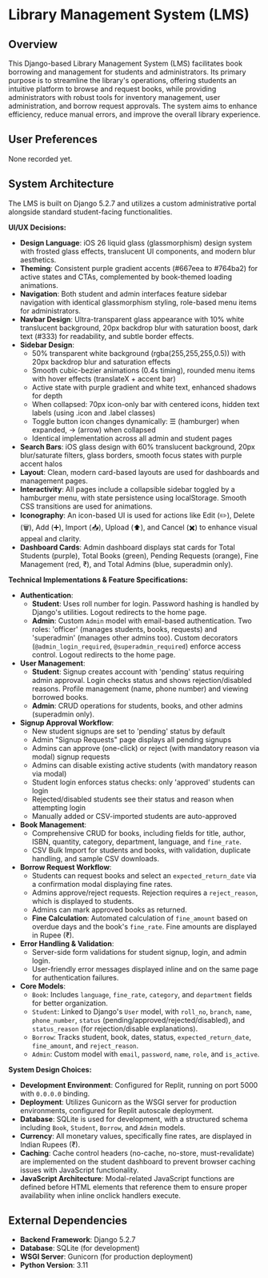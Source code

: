 # Library Management System (LMS)

## Overview
This Django-based Library Management System (LMS) facilitates book borrowing and management for students and administrators. Its primary purpose is to streamline the library's operations, offering students an intuitive platform to browse and request books, while providing administrators with robust tools for inventory management, user administration, and borrow request approvals. The system aims to enhance efficiency, reduce manual errors, and improve the overall library experience.

## User Preferences
None recorded yet.

## System Architecture
The LMS is built on Django 5.2.7 and utilizes a custom administrative portal alongside standard student-facing functionalities.

**UI/UX Decisions:**
- **Design Language**: iOS 26 liquid glass (glassmorphism) design system with frosted glass effects, translucent UI components, and modern blur aesthetics.
- **Theming**: Consistent purple gradient accents (#667eea to #764ba2) for active states and CTAs, complemented by book-themed loading animations.
- **Navigation**: Both student and admin interfaces feature sidebar navigation with identical glassmorphism styling, role-based menu items for administrators.
- **Navbar Design**: Ultra-transparent glass appearance with 10% white translucent background, 20px backdrop blur with saturation boost, dark text (#333) for readability, and subtle border effects.
- **Sidebar Design**: 
  - 50% transparent white background (rgba(255,255,255,0.5)) with 20px backdrop blur and saturation effects
  - Smooth cubic-bezier animations (0.4s timing), rounded menu items with hover effects (translateX + accent bar)
  - Active state with purple gradient and white text, enhanced shadows for depth
  - When collapsed: 70px icon-only bar with centered icons, hidden text labels (using .icon and .label classes)
  - Toggle button icon changes dynamically: ☰ (hamburger) when expanded, → (arrow) when collapsed
  - Identical implementation across all admin and student pages
- **Search Bars**: iOS glass design with 60% translucent background, 20px blur/saturate filters, glass borders, smooth focus states with purple accent halos
- **Layout**: Clean, modern card-based layouts are used for dashboards and management pages.
- **Interactivity**: All pages include a collapsible sidebar toggled by a hamburger menu, with state persistence using localStorage. Smooth CSS transitions are used for animations.
- **Iconography**: An icon-based UI is used for actions like Edit (✏️), Delete (🗑️), Add (➕), Import (📥), Upload (⬆️), and Cancel (✖️) to enhance visual appeal and clarity.
- **Dashboard Cards**: Admin dashboard displays stat cards for Total Students (purple), Total Books (green), Pending Requests (orange), Fine Management (red, ₹), and Total Admins (blue, superadmin only).

**Technical Implementations & Feature Specifications:**
- **Authentication**:
    - **Student**: Uses roll number for login. Password hashing is handled by Django's utilities. Logout redirects to the home page.
    - **Admin**: Custom `Admin` model with email-based authentication. Two roles: 'officer' (manages students, books, requests) and 'superadmin' (manages other admins too). Custom decorators (`@admin_login_required`, `@superadmin_required`) enforce access control. Logout redirects to the home page.
- **User Management**:
    - **Student**: Signup creates account with 'pending' status requiring admin approval. Login checks status and shows rejection/disabled reasons. Profile management (name, phone number) and viewing borrowed books.
    - **Admin**: CRUD operations for students, books, and other admins (superadmin only).
- **Signup Approval Workflow**:
    - New student signups are set to 'pending' status by default
    - Admin "Signup Requests" page displays all pending signups
    - Admins can approve (one-click) or reject (with mandatory reason via modal) signup requests
    - Admins can disable existing active students (with mandatory reason via modal)
    - Student login enforces status checks: only 'approved' students can login
    - Rejected/disabled students see their status and reason when attempting login
    - Manually added or CSV-imported students are auto-approved
- **Book Management**:
    - Comprehensive CRUD for books, including fields for title, author, ISBN, quantity, category, department, language, and `fine_rate`.
    - CSV Bulk Import for students and books, with validation, duplicate handling, and sample CSV downloads.
- **Borrow Request Workflow**:
    - Students can request books and select an `expected_return_date` via a confirmation modal displaying fine rates.
    - Admins approve/reject requests. Rejection requires a `reject_reason`, which is displayed to students.
    - Admins can mark approved books as returned.
    - **Fine Calculation**: Automated calculation of `fine_amount` based on overdue days and the book's `fine_rate`. Fine amounts are displayed in Rupee (₹).
- **Error Handling & Validation**:
    - Server-side form validations for student signup, login, and admin login.
    - User-friendly error messages displayed inline and on the same page for authentication failures.
- **Core Models**:
    - `Book`: Includes `language`, `fine_rate`, `category`, and `department` fields for better organization.
    - `Student`: Linked to Django's `User` model, with `roll_no`, `branch`, `name`, `phone_number`, `status` (pending/approved/rejected/disabled), and `status_reason` (for rejection/disable explanations).
    - `Borrow`: Tracks student, book, dates, status, `expected_return_date`, `fine_amount`, and `reject_reason`.
    - `Admin`: Custom model with `email`, `password`, `name`, `role`, and `is_active`.

**System Design Choices:**
- **Development Environment**: Configured for Replit, running on port 5000 with `0.0.0.0` binding.
- **Deployment**: Utilizes Gunicorn as the WSGI server for production environments, configured for Replit autoscale deployment.
- **Database**: SQLite is used for development, with a structured schema including `Book`, `Student`, `Borrow`, and `Admin` models.
- **Currency**: All monetary values, specifically fine rates, are displayed in Indian Rupees (₹).
- **Caching**: Cache control headers (no-cache, no-store, must-revalidate) are implemented on the student dashboard to prevent browser caching issues with JavaScript functionality.
- **JavaScript Architecture**: Modal-related JavaScript functions are defined before HTML elements that reference them to ensure proper availability when inline onclick handlers execute.

## External Dependencies
- **Backend Framework**: Django 5.2.7
- **Database**: SQLite (for development)
- **WSGI Server**: Gunicorn (for production deployment)
- **Python Version**: 3.11